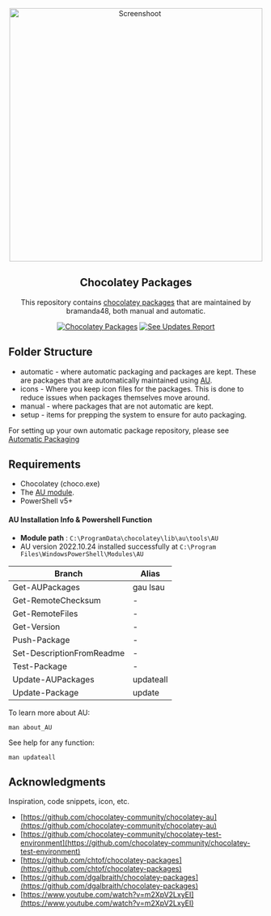 <a name="readme-top"></a>

<div align="center">
  <a href="https://github.com/bramanda48/chocolatey-packages">
    <img src="https://chocolatey.org/assets/images/global-shared/logo-square.svg" alt="Screenshoot" width="500px">
  </a>
  <h2 align="center">Chocolatey Packages</h2>
  <div align="center">
    <p align="center">
      This repository contains <a href="https://chocolatey.org/docs/getting-started#what-are-chocolatey-packages">chocolatey packages</a> that are maintained by bramanda48, both manual and automatic.
    </p>
    <div>
        <a href="https://ci.appveyor.com/project/bramanda48/chocolatey-packages"><img src="https://ci.appveyor.com/api/projects/status/github/bramanda48/chocolatey-packages?svg=true" alt="Chocolatey Packages"></a>
        <a href="https://gist.github.com/bramanda48/fda2c496c40ad990cdb6225ca6634e1b"><img src="https://img.shields.io/badge/Gist-See_Updates_Report-blue?logo=github" alt="See Updates Report"></a>
    </div>
  </div>
</div>

## Folder Structure

* automatic - where automatic packaging and packages are kept. These are packages that are automatically maintained using [AU](https://chocolatey.org/packages/au).
* icons - Where you keep icon files for the packages. This is done to reduce issues when packages themselves move around.
* manual - where packages that are not automatic are kept.
* setup - items for prepping the system to ensure for auto packaging.

For setting up your own automatic package repository, please see [Automatic Packaging](https://chocolatey.org/docs/automatic-packages)

## Requirements

* Chocolatey (choco.exe)
* The [AU module](https://chocolatey.org/packages/au). 
* PowerShell v5+

#### AU Installation Info & Powershell Function

  * <strong>Module path</strong> : `C:\ProgramData\chocolatey\lib\au\tools\AU`
  * AU version 2022.10.24 installed successfully at `C:\Program Files\WindowsPowerShell\Modules\AU`

  | Branch                    | Alias     |
  |---------------------------|-----------|
  | Get-AUPackages            | gau lsau  |
  | Get-RemoteChecksum        | -         |
  | Get-RemoteFiles           | -         |
  | Get-Version               | -         |
  | Push-Package              | -         |
  | Set-DescriptionFromReadme | -         |
  | Test-Package              | -         |
  | Update-AUPackages         | updateall |
  | Update-Package            | update    |

  To learn more about AU:      
  ```
  man about_AU
  ```

  See help for any function:
  ```
  man updateall
  ```

## Acknowledgments
Inspiration, code snippets, icon, etc.
* [https://github.com/chocolatey-community/chocolatey-au](https://github.com/chocolatey-community/chocolatey-au)
* [https://github.com/chocolatey-community/chocolatey-test-environment](https://github.com/chocolatey-community/chocolatey-test-environment)
* [https://github.com/chtof/chocolatey-packages](https://github.com/chtof/chocolatey-packages)
* [https://github.com/dgalbraith/chocolatey-packages](https://github.com/dgalbraith/chocolatey-packages)
* [https://www.youtube.com/watch?v=m2XpV2LxyEI](https://www.youtube.com/watch?v=m2XpV2LxyEI)
